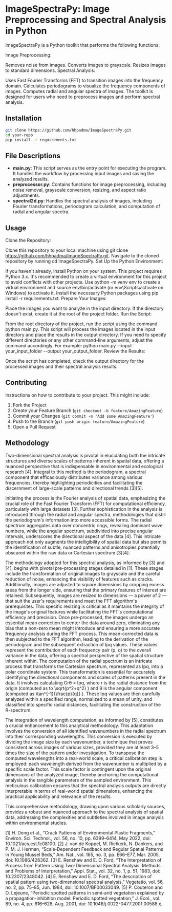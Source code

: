 
# ImageSpectraPy: Image Preprocessing and Spectral Analysis in Python

ImageSpectraPy is a Python toolkit that performs the following functions:

Image Preprocessing:

Removes noise from images.
Converts images to grayscale.
Resizes images to standard dimensions.
Spectral Analysis:

Uses Fast Fourier Transforms (FFT) to transition images into the frequency domain.
Calculates periodograms to visualize the frequency components of images.
Computes radial and angular spectra of images.
The toolkit is designed for users who need to preprocess images and perform spectral analysis.

## Installation

```bash
git clone https://github.com/hhpadma/ImageSpectraPy.git
cd your-repo
pip install -r requirements.txt
```


## File Descriptions

- **main.py**: This script serves as the entry point for executing the program. It handles the workflow by processing input images and saving the analyzed results.
- **preprocessor.py**: Contains functions for image preprocessing, including noise removal, grayscale conversion, resizing, and aspect ratio adjustments.
- **spectral2d.py**: Handles the spectral analysis of images, including Fourier transformations, periodogram calculation, and computation of radial and angular spectra.

## Usage

Clone the Repository:

Clone this repository to your local machine using git clone https://github.com/hhpadma/ImageSpectraPy.git.
Navigate to the cloned repository by running cd ImageSpectraPy.
Set Up the Python Environment:

If you haven't already, install Python on your system. This project requires Python 3.x.
It's recommended to create a virtual environment for this project to avoid conflicts with other projects. Use python -m venv env to create a virtual environment and source env/bin/activate (or env\Scripts\activate on Windows) to activate it.
Install the necessary Python packages using pip install -r requirements.txt.
Prepare Your Images:

Place the images you want to analyze in the input directory. If the directory doesn't exist, create it at the root of the project folder.
Run the Script:

From the root directory of the project, run the script using the command python main.py. This script will process the images located in the input directory and place the results in the output directory.
If you need to specify different directories or any other command-line arguments, adjust the command accordingly. For example: python main.py --input your_input_folder --output your_output_folder.
Review the Results:

Once the script has completed, check the output directory for the processed images and their spectral analysis results.

## Contributing

Instructions on how to contribute to your project. This might include:

1. Fork the Project
2. Create your Feature Branch (`git checkout -b feature/AmazingFeature`)
3. Commit your Changes (`git commit -m 'Add some AmazingFeature'`)
4. Push to the Branch (`git push origin feature/AmazingFeature`)
5. Open a Pull Request

## Methodology
Two-dimensional spectral analysis is pivotal in elucidating both the intricate structures and diverse scales of patterns inherent in spatial data, offering a nuanced perspective that is indispensable in environmental and ecological research [4]. Integral to this method is the periodogram, a spectral component that efficaciously distributes variance among various frequencies, thereby highlighting periodicities and facilitating the discernment of large-scale patterns and directional trends [3][5].

Initiating the process is the Fourier analysis of spatial data, emphasizing the crucial role of the Fast Fourier Transform (FFT) for computational efficiency, particularly with large datasets [3]. Further sophistication in the analysis is introduced through the radial and angular spectra, methodologies that distill the periodogram's information into more accessible forms. The radial spectrum aggregates data over concentric rings, revealing dominant wave numbers, while the angular spectrum, subdivided into precise angular intervals, underscores the directional aspect of the data [4]. This intricate approach not only augments the intelligibility of spatial data but also permits the identification of subtle, nuanced patterns and anisotropies potentially obscured within the raw data or Cartesian spectrum [3][4].

The methodology adopted for this spectral analysis, as informed by [3] and [4], begins with pivotal pre-processing stages detailed in [1]. These stages include the transformation of original images to grayscale and the careful reduction of noise, enhancing the visibility of features such as cracks. Additionally, images are adjusted to square dimensions by cropping excess areas from the longer side, ensuring that the primary features of interest are retained. Subsequently, images are resized to dimensions — a power of 2 — that suit the user's requirements and meet the FFT algorithm's prerequisites. This specific resizing is critical as it maintains the integrity of the image's original features while facilitating the FFT's computational efficiency and precision.
Once pre-processed, the images undergo an essential mean correction to center the data around zero, eliminating any bias that a non-zero mean might introduce and ensuring a more accurate frequency analysis during the FFT process. This mean-corrected data is then subjected to the FFT algorithm, leading to the derivation of the periodogram and the subsequent extraction of Ipq values. These values represent the contribution of each frequency pair (p, q) to the overall variance in the data, offering a spectral perspective of the spatial structure inherent within.
The computation of the radial spectrum is an intricate process that transforms the Cartesian spectrum, represented as Ipq, into a polar coordinate system. This transformation is essential for accurately identifying the directional components and scales of patterns present in the data. It involves calculating Grθ = Ipq, where r is the radial distance from the origin (computed as to \sqrt{p^2+q^2} ) and θ is the angular component (computed as \tan^{-1}{\frac{p}{q}}.). These Ipq values are then carefully analyzed within a specified range, normalized to a mean of unity, and classified into specific radial distances, facilitating the construction of the R-spectrum.

The integration of wavelength computation, as informed by [5], constitutes a crucial enhancement to this analytical methodology. This adaptation involves the conversion of all identified wavenumbers in the radial spectrum into their corresponding wavelengths. This conversion is executed by dividing the image size by each wavenumber, a technique that proves consistent across images of various sizes, provided they are at least 3–5 times the size of the pattern under investigation. To transpose the computed wavelengths into a real-world scale, a critical calibration step is employed: each wavelength derived from the wavenumber is multiplied by a specific scale factor. This scale factor is contingent upon the original dimensions of the analyzed image, thereby anchoring the computational analysis in the tangible parameters of the sampled environment. This meticulous calibration ensures that the spectral analysis outputs are directly interpretable in terms of real-world spatial dimensions, enhancing the practical applicability and relevance of the results.

This comprehensive methodology, drawing upon various scholarly sources, provides a robust and nuanced approach to the spectral analysis of spatial data, addressing the complexities and subtleties involved in image analysis within environmental studies.

[1]	H. Deng et al., “Crack Patterns of Environmental Plastic Fragments,” Environ. Sci. Technol., vol. 56, no. 10, pp. 6399–6414, May 2022, doi: 10.1021/acs.est.1c08100.
[2]	J. van de Koppel, M. Rietkerk, N. Dankers, and P. M. J. Herman, “Scale‐Dependent Feedback and Regular Spatial Patterns in Young Mussel Beds,” Am. Nat., vol. 165, no. 3, pp. E66–E77, Mar. 2005, doi: 10.1086/428362.
[3]	E. Renshaw and E. D. Ford, “The Interpretation of Process from Pattern Using Two-Dimensional Spectral Analysis: Methods and Problems of Interpretation,” Appl. Stat., vol. 32, no. 1, p. 51, 1983, doi: 10.2307/2348042.
[4]	E. Renshaw and E. D. Ford, “The description of spatial pattern using two-dimensional spectral analysis,” Vegetatio, vol. 56, no. 2, pp. 75–85, Jun. 1984, doi: 10.1007/BF00033049.
[5]	P. Couteron and O. Lejeune, “Periodic spotted patterns in semi-arid vegetation explained by a propagation-inhibition model: Periodic spotted vegetation,” J. Ecol., vol. 89, no. 4, pp. 616–628, Aug. 2001, doi: 10.1046/j.0022-0477.2001.00588.x.


